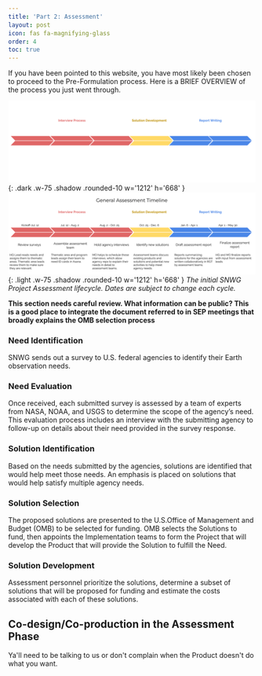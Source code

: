 ```yaml
---
title: 'Part 2: Assessment'
layout: post
icon: fas fa-magnifying-glass
order: 4
toc: true
---
```

If you have been pointed to this website, you have most likely been chosen to proceed to the Pre-Formulation process. Here is a BRIEF OVERVIEW of the process you just went through.

![dark mode only](assets/DarkModeAssessmentGraphic.png){: .dark .w-75 .shadow .rounded-10 w='1212' h='668' }
![light mode only](assets/LightModeAssessmentGraphic.png){: .light .w-75 .shadow .rounded-10 w='1212' h='668' }
_The initial SNWG Project Assessment lifecycle. Dates are subject to change each cycle._

****This section needs careful review. What information can be public? This is a good place to integrate the document referred to in SEP meetings that broadly explains the OMB selection process****

### Need Identification
SNWG sends out a survey to U.S. federal agencies to identify their Earth observation needs.

### Need Evaluation
Once received, each submitted survey is assessed by a team of experts from NASA, NOAA, and USGS to determine the scope of the agency’s need. This evaluation process includes an interview with the submitting agency to follow-up on details about their need provided in the survey response.

### Solution Identification
Based on the needs submitted by the agencies, solutions are identified that would help meet those needs. An emphasis is placed on solutions that would help satisfy multiple agency needs.

### Solution Selection
The proposed solutions are presented to the U.S.Office of Management and Budget (OMB) to be selected for funding. OMB selects the Solutions to fund, then appoints the Implementation teams to form the Project that will develop the Product that will provide the Solution to fulfill the Need. 

### Solution Development
Assessment personnel prioritize the solutions, determine a subset of solutions that will be proposed for funding and estimate the costs associated with each of these solutions.

## Co-design/Co-production in the Assessment Phase
Ya'll need to be talking to us or don't complain when the Product doesn't do what you want. 